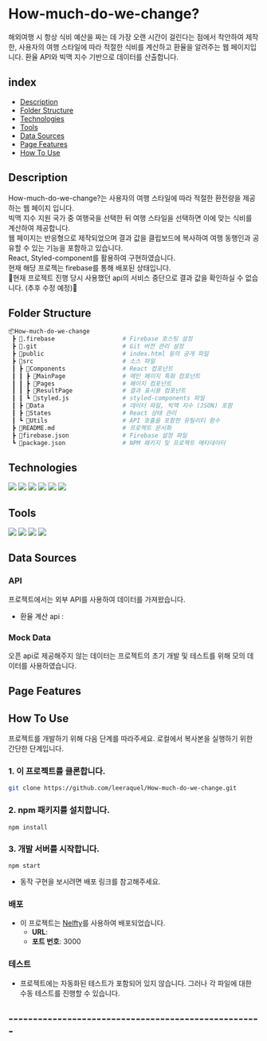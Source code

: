 # How-much-do-we-change?
해외여행 시 항상 식비 예산을 짜는 데 가장 오랜 시간이 걸린다는 점에서 착안하여 제작한, 사용자의 여행 스타일에 따라 적절한 식비를 계산하고 환율을 알려주는 웹 페이지입니다.
환율 API와 빅맥 지수 기반으로 데이터를 산출합니다. 


## index
- [Description](#Description)
- [Folder Structure](#Folder-Structure)
- [Technologies](#Technologies)
- [Tools](#Tools)
- [Data Sources](#Data-Sources)
- [Page Features](#Page-Features)
- [How To Use](#How-To-Use)

## Description
How-much-do-we-change?는 사용자의 여행 스타일에 따라 적절한 환전량을 제공하는 웹 페이지 입니다.  
빅맥 지수 지원 국가 중 여행국을 선택한 뒤 여행 스타일을 선택하면 이에 맞는 식비를 계산하여 제공합니다.  
웹 페이지는 반응형으로 제작되었으며 결과 값을 클립보드에 복사하여 여행 동행인과 공유할 수 있는 기능을 포함하고 있습니다.  
React, Styled-component를 활용하여 구현하였습니다.  
현재 해당 프로젝는 firebase를 통해 배포된 상태입니다.  
🚨현재 프로젝트 진행 당시 사용했던 api의 서비스 중단으로 결과 값을 확인하실 수 없습니다. (추후 수정 예정)🚨

## Folder Structure

```bash
📦How-much-do-we-change
 ┣ 📂.firebase                   # Firebase 호스팅 설정
 ┣ 📂.git                        # Git 버전 관리 설정
 ┣ 📂public                      # index.html 등의 공개 파일
 ┣ 📂src                         # 소스 파일
 ┃ ┣ 📂Components                # React 컴포넌트
 ┃ ┃ ┣ 📂MainPage                # 메인 페이지 특화 컴포넌트
 ┃ ┃ ┣ 📂Pages                   # 페이지 컴포넌트
 ┃ ┃ ┣ 📂ResultPage              # 결과 표시용 컴포넌트
 ┃ ┃ ┗ 📜styled.js               # styled-components 파일
 ┃ ┣ 📂Data                      # 데이터 파일, 빅맥 지수 (JSON) 포함
 ┃ ┣ 📂States                    # React 상태 관리
 ┃ ┗ 📂Utils                     # API 호출을 포함한 유틸리티 함수
 ┣ 📜README.md                   # 프로젝트 문서화
 ┣ 📜firebase.json               # Firebase 설정 파일
 ┗ 📜package.json                # NPM 패키지 및 프로젝트 메타데이터

```

## Technologies
<img src="https://img.shields.io/badge/HTML5-E34F26?style=flat-square&logo=html5&logoColor=white"/> <img src="https://img.shields.io/badge/CSS3-1572B6?style=flat-square&logo=css3&logoColor=white"/> <img src="https://img.shields.io/badge/JavaScript-F7DF1E?style=flat-square&logo=javascript&logoColor=black"/> 
<img src="https://img.shields.io/badge/React-61DAFB?style=flat-square&logo=React&logoColor=black"/>
<img src="https://img.shields.io/badge/JSON-000000?style=flat-square&logo=json&logoColor=white"/> <img src="https://img.shields.io/badge/styled components-DB7093?style=flat-square&logo=styled-components&logoColor=white"/>

## Tools
<img src="https://img.shields.io/badge/Visual Studio Code-007ACC?style=flat-square&logo=Visual Studio Code&logoColor=white"/> <img src="https://img.shields.io/badge/Git-F05032?style=flat-square&logo=git&logoColor=white"/> <img src="https://img.shields.io/badge/GitHub-181717?style=flat-square&logo=GitHub&logoColor=white"/> <img src="https://img.shields.io/badge/Firebase-FFCA28?style=flat-square&logo=firebase&logoColor=black"/>

## Data Sources

### API
프로젝트에서는 외부 API를 사용하여 데이터를 가져왔습니다.
- 환율 계산 api :

### Mock Data
오픈 api로 제공해주지 않는 데이터는 프로젝트의 초기 개발 및 테스트를 위해 모의 데이터를 사용하였습니다.


## Page Features

        
## How To Use

 프로젝트를 개발하기 위해 다음 단계를 따라주세요.
 로컬에서 복사본을 실행하기 위한 간단한 단계입니다.

 ### 1. 이 프로젝트를 클론합니다.
```bash
git clone https://github.com/leeraquel/How-much-do-we-change.git
```
  ### 2. npm 패키지를 설치합니다.
```
npm install
```
  ### 3. 개발 서버를 시작합니다. 
```
npm start
```

  - 동작 구현을 보시려면 배포 링크를 참고해주세요. 
  ### 배포
   - 이 프로젝트는 [Nelfty](https://firebase.com/)를 사용하여 배포되었습니다.
     - **URL**: 
     - **포트 번호**: 3000
       
  ### 테스트
   - 프로젝트에는 자동화된 테스트가 포함되어 있지 않습니다. 그러나 각 파일에 대한 수동 테스트를 진행할 수 있습니다.


## ----------------------------------------------------

